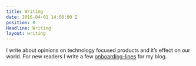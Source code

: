 ```yaml
---
title: Writing
date: 2016-04-01 14:08:00 Z
position: 0
Headline: Writing
layout: writing
---
```


I write about opinions on technology focused products and it’s effect on our world.
For new readers I write a few [onboarding-lines](#) for my blog.